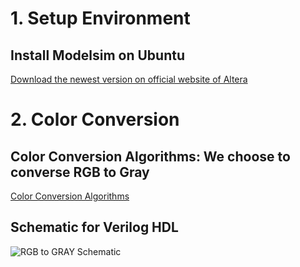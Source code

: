 # 1. Setup Environment
## Install Modelsim on Ubuntu
[Download the newest version on official website of Altera](https://fpgasoftware.intel.com/?edition=pro&platform=linux&product=modelsim_ae#tabs-2)
# 2. Color Conversion
## Color Conversion Algorithms: We choose to converse RGB to Gray
[Color Conversion Algorithms](https://docs.opencv.org/3.4/de/d25/imgproc_color_conversions.html)
## Schematic for Verilog HDL
![RGB to GRAY Schematic](https://user-images.githubusercontent.com/79905379/111170254-50cc6480-85d6-11eb-936a-c5eaa095cda9.png)

